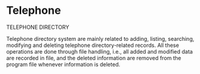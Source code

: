 # Telephone
TELEPHONE DIRECTORY 

Telephone directory system are mainly related to adding, listing, searching, modifying and deleting telephone directory-related records. All these operations are done through file handling, i.e., all added and modified data are recorded in file, and the deleted information are removed from the program file whenever information is deleted.
